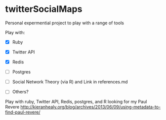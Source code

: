 twitterSocialMaps
=================

Personal expermential project to play with a range of tools

Play with:
 - [X] Ruby
 - [X] Twitter API
 - [X] Redis
 - [ ] Postgres
 - [ ] Social Network Theory (via R) and Link in references.md
 - [ ] Others?


Play with ruby, Twitter API, Redis, postgres, and R looking for my Paul Revere http://kieranhealy.org/blog/archives/2013/06/09/using-metadata-to-find-paul-revere/
